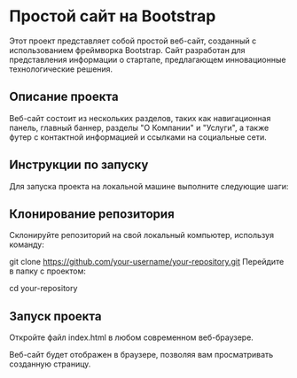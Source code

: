 # Простой сайт на Bootstrap

Этот проект представляет собой простой веб-сайт, созданный с использованием фреймворка Bootstrap. Сайт разработан для представления информации о стартапе, предлагающем инновационные технологические решения.


## Описание проекта

Веб-сайт состоит из нескольких разделов, таких как навигационная панель, главный баннер, разделы "О Компании" и "Услуги", а также футер с контактной информацией и ссылками на социальные сети.


## Инструкции по запуску

Для запуска проекта на локальной машине выполните следующие шаги:


## Клонирование репозитория

Склонируйте репозиторий на свой локальный компьютер, используя команду:

git clone https://github.com/your-username/your-repository.git
Перейдите в папку с проектом:

cd your-repository

## Запуск проекта

Откройте файл index.html в любом современном веб-браузере.

Веб-сайт будет отображен в браузере, позволяя вам просматривать созданную страницу.